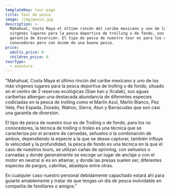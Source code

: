 ```yaml
---
templateKey: tour-page
title: Tour de pesca
image: /img/pesca.jpg
description: >-
  Mahahual, Costa Maya el último rincón del caribe mexicano y uno de los más
  vírgenes lugares para la pesca deportiva de trolling o de fondo, son casi una
  garantía de diversión. El tipo de pesca de nuestro tour es para los no
  conocedores pero con ánimo de una buena pesca.
price:
  adults_price: 0
  children_price: 0
tourType:
  - aventura
---
```

"Mahahual, Costa Maya el último rincón del caribe mexicano y uno de los más vírgenes lugares para la pesca deportiva de trolling o de fondo,  situado en el centro de 2 reservas ecológicas (Sian kan y Xcalak), sus aguas caribeñas albergan una destacada abundancia de diferentes especies codiciadas en la pesca de trolling como el Marlín Azul, Marlín Blanco, Pez Vela, Pez Espada, Dorado, Wahoo, Sierra, Atun y Barracudas que son casi una garantía de diversión.

El tipo de pesca de nuestro tour es de Trolling o de fondo, para los no conocedores, la técnica de trolling o troleo es una técnica que se caracteriza por el arrastre de carnadas, señuelos o la combinación de ambos, dependiendo la especie a la que se desea capturar, también influye la velocidad y la profundidad, la pesca de fondo es una técnica en la que el caso de nuestros tours, se utilizan cañas de spinning, con señuelos o carnadas y donde generalmente se escoge un lugar de anclaje o con el motor en neutral si es en altamar, y donde las presas suelen ser, diferentes especies de pargos, cabrillas, abadejos entre otras.

En cualquier caso nuestro personal debidamente capacitado estará ahí para guiarte amablemente y tratar de que tengas un día de pesca inolvidable en compañía de familiares o amigos."